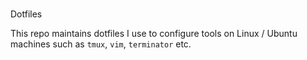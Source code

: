 #
Dotfiles

This repo maintains dotfiles I use to configure tools on Linux / Ubuntu machines such as `tmux`, `vim`, `terminator` etc.
